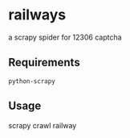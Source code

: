 # railways
a scrapy spider for 12306 captcha

## Requirements

    python-scrapy

## Usage

  scrapy crawl railway
